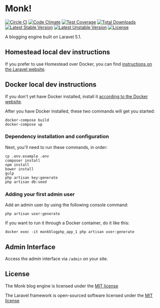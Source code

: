 # Monk!

[![Circle CI](https://circleci.com/gh/monkblog/monkblog-php.svg?style=svg)](https://circleci.com/gh/monkblog/monkblog-php)
[![Code Climate](https://codeclimate.com/github/monkblog/monkblog-php/badges/gpa.svg)](https://codeclimate.com/github/monkblog/monkblog-php)
[![Test Coverage](https://codeclimate.com/github/monkblog/monkblog-php/badges/coverage.svg)](https://codeclimate.com/github/monkblog/monkblog-php/coverage)
[![Total Downloads](https://poser.pugx.org/monkblog/monkblog-php/d/total.svg)](https://packagist.org/packages/monkblog/monkblog-php)
[![Latest Stable Version](https://poser.pugx.org/monkblog/monkblog-php/v/stable.svg)](https://packagist.org/packages/monkblog/monkblog-php)
[![Latest Unstable Version](https://poser.pugx.org/monkblog/monkblog-php/v/unstable.svg)](https://packagist.org/packages/monkblog/monkblog-php)
[![License](https://poser.pugx.org/monkblog/monkblog-php/license.svg)](https://packagist.org/packages/monkblog/monkblog-php)

A blogging engine built on Laravel 5.1.

## Homestead local dev instructions

If you prefer to use Homestead over Docker, you can find [instructions on the Laravel website](http://laravel.com/docs/5.1/homestead).

## Docker local dev instructions

If you don't yet have Docker installed, install it [according to the Docker website](https://www.docker.com).

After you have Docker installed, these two commands will get you started:

    docker-compose build
    docker-compose up

### Dependency installation and configuration

Next, you'll need to run these commands, in order:

```
cp .env.example .env
composer install
npm install
bower install
gulp
php artisan key:generate
php artisan db:seed
```

### Adding your first admin user

Add an admin user by using the following console command:

```
php artisan user:generate
```

If you want to run it through a Docker container, do it like this:

```
docker exec -it monkblogphp_app_1 php artisan user:generate
```

## Admin Interface

Access the admin interface via `/admin` on your site.

## License

The Monk blog engine is licensed under the  [MIT license](http://opensource.org/licenses/MIT)

The Laravel framework is open-sourced software licensed under the [MIT license](http://opensource.org/licenses/MIT)
